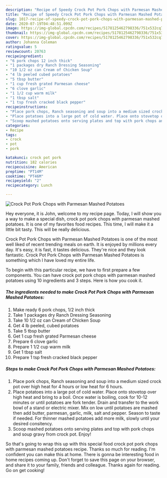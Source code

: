 ```yaml
---
description: "Recipe of Speedy Crock Pot Pork Chops with Parmesan Mashed Potatoes"
title: "Recipe of Speedy Crock Pot Pork Chops with Parmesan Mashed Potatoes"
slug: 1017-recipe-of-speedy-crock-pot-pork-chops-with-parmesan-mashed-potatoes
date: 2020-07-19T04:48:51.099Z
image: https://img-global.cpcdn.com/recipes/5178125462798336/751x532cq70/crock-pot-pork-chops-with-parmesan-mashed-potatoes-recipe-main-photo.jpg
thumbnail: https://img-global.cpcdn.com/recipes/5178125462798336/751x532cq70/crock-pot-pork-chops-with-parmesan-mashed-potatoes-recipe-main-photo.jpg
cover: https://img-global.cpcdn.com/recipes/5178125462798336/751x532cq70/crock-pot-pork-chops-with-parmesan-mashed-potatoes-recipe-main-photo.jpg
author: Johanna Coleman
ratingvalue: 5
reviewcount: 20763
recipeingredient:
- "6 pork chops 12 inch thick"
- "1 packages dry Ranch Dressing Seasoning"
- "10 1/2 oz can Cream of Chicken Soup"
- "4 lb peeled cubed potatoes"
- "5 tbsp butter"
- "1 cup fresh grated Parmesan cheese"
- "6 clove garlic"
- "1 1/2 cup warm milk"
- "1 tbsp salt"
- "1 tsp fresh cracked black pepper"
recipeinstructions:
- "Place pork chops, Ranch seasoning and soup into a medium sized crock pot over high heat for 4 hours or low heat for 6 hours."
- "Place potatoes into a large pot of cold water. Place onto stovetop over high heat and bring to a boil. Once water is boiling, cook for 10-12 minutes or until potatoes are fork tender. Drain and transfer to the work bowl of a stand or electric mixer. Mix on low until potatoes are mashed then add butter, parmesan, garlic, milk, salt and pepper. Season to taste if needed. For thinner mashed potatoes add more milk, slowly until your desired consitency."
- "Scoop mashed potatoes onto serving plates and top with pork chops and soup gravy from crock pot. Enjoy!"
categories:
- Recipe
tags:
- crock
- pot
- pork

katakunci: crock pot pork 
nutrition: 182 calories
recipecuisine: American
preptime: "PT14M"
cooktime: "PT46M"
recipeyield: "2"
recipecategory: Lunch

---
```



![Crock Pot Pork Chops with Parmesan Mashed Potatoes](https://img-global.cpcdn.com/recipes/5178125462798336/751x532cq70/crock-pot-pork-chops-with-parmesan-mashed-potatoes-recipe-main-photo.jpg)

Hey everyone, it is John, welcome to my recipe page. Today, I will show you a way to make a special dish, crock pot pork chops with parmesan mashed potatoes. It is one of my favorites food recipes. This time, I will make it a little bit tasty. This will be really delicious.

Crock Pot Pork Chops with Parmesan Mashed Potatoes is one of the most well liked of recent trending meals on earth. It is enjoyed by millions every day. It's easy, it is fast, it tastes delicious. They're nice and they look fantastic. Crock Pot Pork Chops with Parmesan Mashed Potatoes is something which I have loved my entire life.




To begin with this particular recipe, we have to first prepare a few components. You can have crock pot pork chops with parmesan mashed potatoes using 10 ingredients and 3 steps. Here is how you cook it.

<!--inarticleads1-->

##### The ingredients needed to make Crock Pot Pork Chops with Parmesan Mashed Potatoes:

1. Make ready 6 pork chops, 1/2 inch thick
1. Take 1 packages dry Ranch Dressing Seasoning
1. Take 10 1/2 oz can Cream of Chicken Soup
1. Get 4 lb peeled, cubed potatoes
1. Take 5 tbsp butter
1. Get 1 cup fresh grated Parmesan cheese
1. Prepare 6 clove garlic
1. Prepare 1 1/2 cup warm milk
1. Get 1 tbsp salt
1. Prepare 1 tsp fresh cracked black pepper




<!--inarticleads2-->

##### Steps to make Crock Pot Pork Chops with Parmesan Mashed Potatoes:

1. Place pork chops, Ranch seasoning and soup into a medium sized crock pot over high heat for 4 hours or low heat for 6 hours.
1. Place potatoes into a large pot of cold water. Place onto stovetop over high heat and bring to a boil. Once water is boiling, cook for 10-12 minutes or until potatoes are fork tender. Drain and transfer to the work bowl of a stand or electric mixer. Mix on low until potatoes are mashed then add butter, parmesan, garlic, milk, salt and pepper. Season to taste if needed. For thinner mashed potatoes add more milk, slowly until your desired consitency.
1. Scoop mashed potatoes onto serving plates and top with pork chops and soup gravy from crock pot. Enjoy!




So that's going to wrap this up with this special food crock pot pork chops with parmesan mashed potatoes recipe. Thanks so much for reading. I'm confident you can make this at home. There is gonna be interesting food in home recipes coming up. Don't forget to save this page on your browser, and share it to your family, friends and colleague. Thanks again for reading. Go on get cooking!
